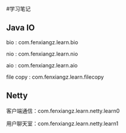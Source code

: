 #学习笔记

## Java IO
bio : com.fenxiangz.learn.bio

nio : com.fenxiangz.learn.nio

aio : com.fenxiangz.learn.aio

file copy : com.fenxiangz.learn.filecopy

## Netty

客户端通信：com.fenxiangz.learn.netty.learn0
   
用户聊天室：com.fenxiangz.learn.netty.learn1
